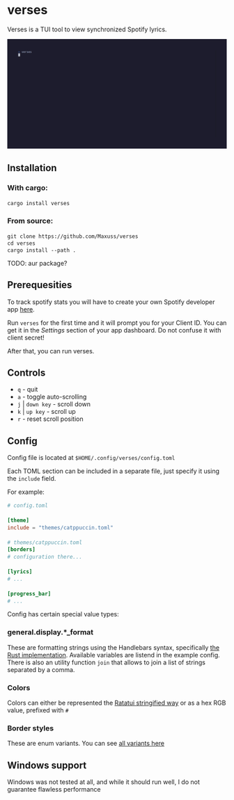 # verses

Verses is a TUI tool to view synchronized Spotify lyrics.

![Preview GIF](./assets/showcase.gif)

## Installation

### With cargo:
```sh
cargo install verses
```

### From source:

```
git clone https://github.com/Maxuss/verses
cd verses
cargo install --path .
```

TODO: aur package?

## Prerequesities

To track spotify stats you will have to create your own Spotify developer app [here](https://developer.spotify.com/dashboard/create).

Run `verses` for the first time and it will prompt you for your
Client ID. You can get it in the *Settings* section of your app dashboard. Do not confuse it with client secret!

After that, you can run verses.

## Controls

* `q` - quit
* `a` - toggle auto-scrolling
* `j` | `down key` - scroll down
* `k` | `up key` - scroll up
* `r` - reset scroll position

## Config

Config file is located at `$HOME/.config/verses/config.toml`

Each TOML section can be included in a separate file, just specify it using the `include` field.

For example:

```toml
# config.toml

[theme]
include = "themes/catppuccin.toml"

# themes/catppuccin.toml
[borders]
# configuration there...

[lyrics]
# ...

[progress_bar]
# ...
```

Config has certain special value types:

### general.display.*_format

These are formatting strings using the Handlebars syntax, specifically [the Rust implementation](https://github.com/sunng87/handlebars-rust).
Available variables are listend in the example config. There is also an utility function `join` that allows to join a list of strings separated by a comma.

### Colors

Colors can either be represented the [Ratatui stringified way](https://docs.rs/ratatui/latest/ratatui/style/enum.Color.html) or as a hex RGB value, prefixed with `#`

### Border styles

These are enum variants. You can see [all variants here](https://docs.rs/ratatui/latest/ratatui/widgets/block/enum.BorderType.html)

## Windows support
Windows was not tested at all, and while it should run well, I do not guarantee flawless performance